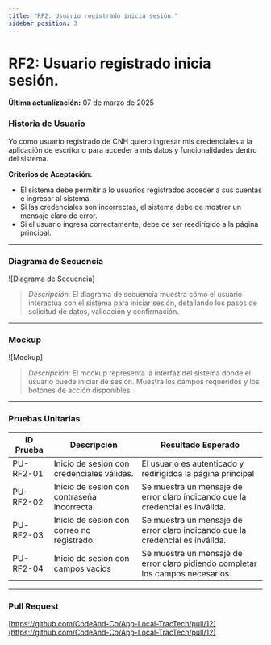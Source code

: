 ```yaml
---
title: "RF2: Usuario registrado inicia sesión."  
sidebar_position: 3
---
```


# RF2: Usuario registrado inicia sesión.

**Última actualización:** 07 de marzo de 2025

### Historia de Usuario

Yo como usuario registrado de CNH quiero ingresar mis credenciales a la aplicación de escritorio para acceder a mis datos y funcionalidades dentro del sistema.

  **Criterios de Aceptación:**
  - El sistema debe permitir a lo usuarios registrados acceder a sus cuentas e ingresar al sistema.
  - Si las credenciales son incorrectas, el sistema debe de mostrar un mensaje claro de error.
  - Si el usuario ingresa correctamente, debe de ser reedirigido a la página principal.

---

### Diagrama de Secuencia

![Diagrama de Secuencia] 

> *Descripción*: El diagrama de secuencia muestra cómo el usuario interactúa con el sistema para iniciar sesión, detallando los pasos de solicitud de datos, validación y confirmación.

---

### Mockup

![Mockup]

> *Descripción*: El mockup representa la interfaz del sistema donde el usuario puede iniciar de sesión. Muestra los campos requeridos y los botones de acción disponibles.

---
### Pruebas Unitarias 
| ID Prueba | Descripción | Resultado Esperado |
|-----------|-------------|--------------------|
|PU-RF2-01|Inicio de sesión con credenciales válidas.|El usuario es autenticado y redirigidoa la página principal|
|PU-RF2-02|Inicio de sesión con contraseña incorrecta.|Se muestra un mensaje de error claro indicando que la credencial es inválida.|
|PU-RF2-03|Inicio de sesión con correo no registrado.|Se muestra un mensaje de error claro indicando que la credencial es inválida.|
|PU-RF2-04 |Inicio de sesión con campos vacíos|Se muestra un mensaje de error claro pidiendo completar los campos necesarios.|

---

### Pull Request
[https://github.com/CodeAnd-Co/App-Local-TracTech/pull/12](https://github.com/CodeAnd-Co/App-Local-TracTech/pull/12)
